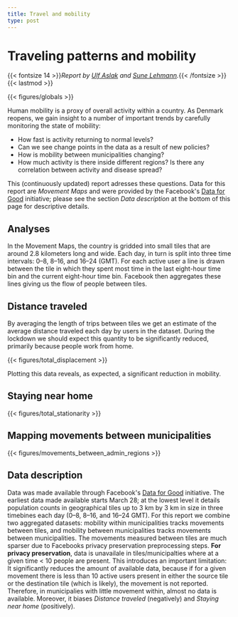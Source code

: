 ```yaml
---
title: Travel and mobility
type: post
---
```


# **Traveling patterns and mobility**

{{< fontsize 14 >}}*Report by [Ulf Aslak](mailto:ulfaslak@gmail.com) and [Sune Lehmann](mailto:sljo@dtu.dk).*{{< /fontsize >}} {{< lastmod >}}

{{< figures/globals >}}

Human mobility is a proxy of overall activity within a country. As Denmark reopens, we gain insight to a number of important trends by carefully monitoring the state of mobility:

* How fast is activity returning to normal levels?
* Can we see change points in the data as a result of new policies?
* How is mobility between municipalities changing?
* How much activity is there inside different regions? Is there any correlation between activity and disease spread?

This (continuously updated) report adresses these questions. Data for this report are *Movement Maps* and were provided by the Facebook's [Data for Good](https://dataforgood.fb.com/) initiative; please see the section *Data description* at the bottom of this page for descriptive details.

## **Analyses**

In the Movement Maps, the country is gridded into small tiles that are around 2.8 kilometers long and wide. Each day, in turn is split into three time intervals: 0–8, 8–16, and 16–24 (GMT). For each active user a line is drawn between the tile in which they spent most time in the last eight-hour time bin and the current eight-hour time bin. Facebook then aggregates these lines giving us the flow of people between tiles.

## **Distance traveled**
By averaging the length of trips between tiles we get an estimate of the average distance traveled each day by users in the dataset. During the lockdown we should expect this quantity to be significantly reduced, primarily because people work from home.

{{< figures/total_displacement >}}

Plotting this data reveals, as expected, a significant reduction in mobility. 


## **Staying near home**

{{< figures/total_stationarity >}}

## **Mapping movements between municipalities**

{{< figures/movements_between_admin_regions >}}


## **Data description**
Data was made available through Facebook's [Data for Good](https://dataforgood.fb.com/) initiative. The earliest data made available starts March 28; at the lowest level it details population counts in geographical tiles up to 3 km by 3 km in size in three timebines each day (0–8, 8–16, and 16–24 GMT). For this report we combine two aggregated datasets: mobility within municipalities tracks movements between tiles, and mobility between municipalities tracks movements between municipalities. The movements measured between tiles are much sparser due to Facebooks privacy preservation preprocessing steps. **For privacy preservation**, data is unavailale in tiles/municipalties where at a given time < 10 people are present. This introduces an important limitation: It significantly reduces the amount of available data, because if for a given movement there is less than 10 active users present in either the source tile or the destination tile (which is likely), the movement is not reported. Therefore, in municipalies with little movement within, almost no data is available. Moreover, it biases *Distance traveled* (negatively) and *Staying near home* (positively).